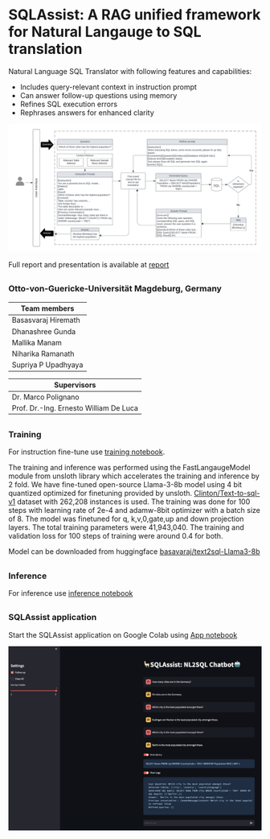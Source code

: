 # SQLAssist: A RAG unified framework for Natural Langauge to SQL translation
Natural Language SQL Translator with following features and capabilities:

- Includes query-relevant context in instruction prompt
- Can answer follow-up questions using memory
- Refines SQL execution errors
- Rephrases answers for enhanced clarity

![Architecture of SQLAssist for text-to-sql to natural language conversion](report/hcnlp.png)

Full report and presentation is available at [report](report)
##
### Otto-von-Guericke-Universität Magdeburg, Germany
|Team members|
| -------- |
|Basasvaraj Hiremath|
|Dhanashree Gunda|
|Mallika Manam|
|Niharika Ramanath|
|Supriya P Upadhyaya|

|Supervisors|
| -------- |
|Dr. Marco Polignano|
|Prof. Dr.-Ing. Ernesto William De Luca|
##
### Training
For instruction fine-tune use [training notebook](SupriyaUpadhyaya/HCNLP-Text2Sql-Project/NL2SQL_Training.ipynb). 

The training and inference was performed using the FastLangaugeModel module from unsloth library which accelerates the training and inference by 2 fold. We have fine-tuned open-source Llama-3-8b model using 4 bit quantized optimized for finetuning provided by unsloth. [Clinton/Text-to-sql-v1](https://huggingface.co/datasets/Clinton/Text-to-sql-v1) dataset with 262,208 instances is used. The training was done for 100 steps with learning rate of 2e-4 and adamw-8bit optimizer with a batch size of 8. The model was finetuned for q, k,v,0,gate,up and down projection layers. The total training
parameters were 41,943,040. The training and validation loss for 100 steps of training were around 0.4 for both.

Model can be downloaded from huggingface [basavaraj/text2sql-Llama3-8b](https://huggingface.co/basavaraj/text2sql-Llama3-8b)

##
### Inference 
For inference use [inference notebook](SupriyaUpadhyaya/HCNLP-Text2Sql-Project/NL2SQL_Inference.ipynb)
##
### SQLAssist application
Start the SQLAssist application on Google Colab using [App notebook](SupriyaUpadhyaya/HCNLP-Text2Sql-Project/NL2SQL_App.ipynb)

![inference via streamlit app](report/app.png)


